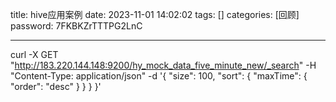 title: hive应用案例 
date: 2023-11-01 14:02:02 
tags: []
categories: [回顾]
password: 7FKBKZrTTTPG2LnC

---
 <!--more-->

 curl -X GET "http://183.220.144.148:9200/hy_mock_data_five_minute_new/_search" -H "Content-Type: application/json" -d '{
  "size": 100,
  "sort": 
    {
      "maxTime": {
        "order": "desc"
      }
    }
  }
}'
